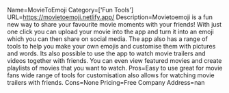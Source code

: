 Name=MovieToEmoji
Category=['Fun Tools']
URL=https://movietoemoji.netlify.app/
Description=Movietoemoji is a fun new way to share your favourite movie moments with your friends! With just one click you can upload your movie into the app and turn it into an emoji which you can then share on social media. The app also has a range of tools to help you make your own emojis and customise them with pictures and words. Its also possible to use the app to watch movie trailers and videos together with friends. You can even view featured movies and create playlists of movies that you want to watch.
Pros=Easy to use great for movie fans wide range of tools for customisation also allows for watching movie trailers with friends.
Cons=None
Pricing=Free
Company Address=nan
